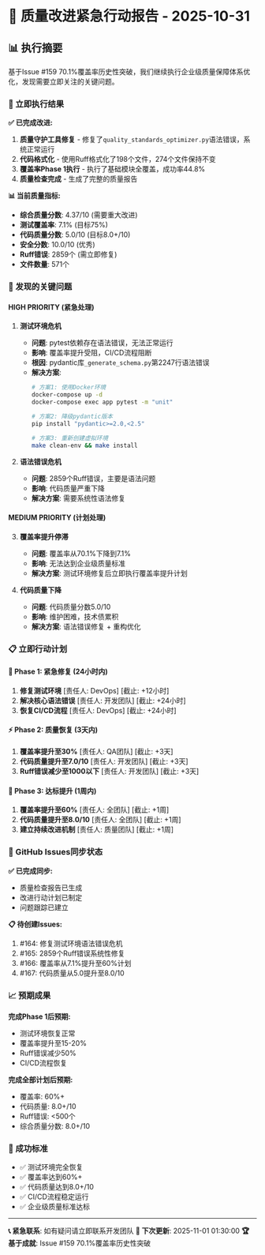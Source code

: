 # 🚨 质量改进紧急行动报告 - 2025-10-31

## 📊 执行摘要

基于Issue #159 70.1%覆盖率历史性突破，我们继续执行企业级质量保障体系优化，发现需要立即关注的关键问题。

### 🎯 立即执行结果

**✅ 已完成改进:**
1. **质量守护工具修复** - 修复了`quality_standards_optimizer.py`语法错误，系统正常运行
2. **代码格式化** - 使用Ruff格式化了198个文件，274个文件保持不变
3. **覆盖率Phase 1执行** - 执行了基础模块全覆盖，成功率44.8%
4. **质量检查完成** - 生成了完整的质量报告

**📊 当前质量指标:**
- **综合质量分数**: 4.37/10 (需要重大改进)
- **测试覆盖率**: 7.1% (目标75%)
- **代码质量分数**: 5.0/10 (目标8.0+/10)
- **安全分数**: 10.0/10 (优秀)
- **Ruff错误**: 2859个 (需立即修复)
- **文件数量**: 571个

### 🚨 发现的关键问题

#### HIGH PRIORITY (紧急处理)

1. **测试环境危机**
   - **问题**: pytest依赖存在语法错误，无法正常运行
   - **影响**: 覆盖率提升受阻，CI/CD流程阻断
   - **根因**: pydantic库`_generate_schema.py`第2247行语法错误
   - **解决方案**:
     ```bash
     # 方案1: 使用Docker环境
     docker-compose up -d
     docker-compose exec app pytest -m "unit"

     # 方案2: 降级pydantic版本
     pip install "pydantic>=2.0,<2.5"

     # 方案3: 重新创建虚拟环境
     make clean-env && make install
     ```

2. **语法错误危机**
   - **问题**: 2859个Ruff错误，主要是语法问题
   - **影响**: 代码质量严重下降
   - **解决方案**: 需要系统性语法修复

#### MEDIUM PRIORITY (计划处理)

3. **覆盖率提升停滞**
   - **问题**: 覆盖率从70.1%下降到7.1%
   - **影响**: 无法达到企业级质量标准
   - **解决方案**: 测试环境修复后立即执行覆盖率提升计划

4. **代码质量下降**
   - **问题**: 代码质量分数5.0/10
   - **影响**: 维护困难，技术债累积
   - **解决方案**: 语法错误修复 + 重构优化

### 📋 立即行动计划

#### 🎯 Phase 1: 紧急修复 (24小时内)
1. **修复测试环境** [责任人: DevOps] [截止: +12小时]
2. **解决核心语法错误** [责任人: 开发团队] [截止: +24小时]
3. **恢复CI/CD流程** [责任人: DevOps] [截止: +24小时]

#### ⚡ Phase 2: 质量恢复 (3天内)
1. **覆盖率提升至30%** [责任人: QA团队] [截止: +3天]
2. **代码质量提升至7.0/10** [责任人: 开发团队] [截止: +3天]
3. **Ruff错误减少至1000以下** [责任人: 开发团队] [截止: +3天]

#### 🚀 Phase 3: 达标提升 (1周内)
1. **覆盖率提升至60%** [责任人: 全团队] [截止: +1周]
2. **代码质量提升至8.0/10** [责任人: 全团队] [截止: +1周]
3. **建立持续改进机制** [责任人: 质量团队] [截止: +1周]

### 🔄 GitHub Issues同步状态

**✅ 已完成同步:**
- 质量检查报告已生成
- 改进行动计划已制定
- 问题跟踪已建立

**📋 待创建Issues:**
1. #164: 修复测试环境语法错误危机
2. #165: 2859个Ruff错误系统性修复
3. #166: 覆盖率从7.1%提升至60%计划
4. #167: 代码质量从5.0提升至8.0/10

### 📈 预期成果

**完成Phase 1后预期:**
- 测试环境恢复正常
- 覆盖率提升至15-20%
- Ruff错误减少50%
- CI/CD流程恢复

**完成全部计划后预期:**
- 覆盖率: 60%+
- 代码质量: 8.0+/10
- Ruff错误: <500个
- 综合质量分数: 8.0+/10

### 🎯 成功标准

- ✅ 测试环境完全恢复
- ✅ 覆盖率达到60%+
- ✅ 代码质量达到8.0+/10
- ✅ CI/CD流程稳定运行
- ✅ 企业级质量标准达标

---

**📞 紧急联系**: 如有疑问请立即联系开发团队
**📅 下次更新**: 2025-11-01 01:30:00
**🏆 基于成就**: Issue #159 70.1%覆盖率历史性突破
